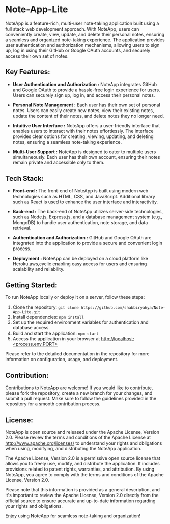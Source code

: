 # Note-App-Lite
NoteApp is a feature-rich, multi-user note-taking application built using a full stack web development approach. With NoteApp, users can conveniently create, view, update, and delete their personal notes, ensuring a seamless and organized note-taking experience. The application provides user authentication and authorization mechanisms, allowing users to sign up, log in using their GitHub or Google OAuth accounts, and securely access their own set of notes.

## Key Features:
- **User Authentication and Authorization :** NoteApp integrates GitHub and Google OAuth to provide a hassle-free login experience for users. Users can securely sign up, log in, and access their personal notes.

- **Personal Note Management :** Each user has their own set of personal notes. Users can easily create new notes, view their existing notes, update the content of their notes, and delete notes they no longer need.

- **Intuitive User Interface :** NoteApp offers a user-friendly interface that enables users to interact with their notes effortlessly. The interface provides clear options for creating, viewing, updating, and deleting notes, ensuring a seamless note-taking experience.

- **Multi-User Support :** NoteApp is designed to cater to multiple users simultaneously. Each user has their own account, ensuring their notes remain private and accessible only to them.

## Tech Stack:

- **Front-end :** The front-end of NoteApp is built using modern web technologies such as HTML, CSS, and JavaScript. Additional library such as React is used to enhance the user interface and interactivity.

- **Back-end :** The back-end of NoteApp utilizes server-side technologies, such as Node.js, Express.js, and a database management system (e.g., MongoDB) to handle user authentication, note storage, and data retrieval.

- **Authentication and Authorization :** GitHub and Google OAuth are integrated into the application to provide a secure and convenient login process.

- **Deployment :** NoteApp can be deployed on a cloud platform like Heroku,aws,cyclic enabling easy access for users and ensuring scalability and reliability.

## Getting Started:
To run NoteApp locally or deploy it on a server, follow these steps:
1. Clone the repository: `git clone https://github.com/shabbiryahya/Note-App-Lite.git`
2. Install dependencies: `npm install`
3. Set up the required environment variables for authentication and database access.
4. Build and start the application: `npm start`
5. Access the application in your browser at [http://localhost:<process.env.PORT>](http://localhost:process.env.PORT)

Please refer to the detailed documentation in the repository for more information on configuration, usage, and deployment.

## Contribution:
Contributions to NoteApp are welcome! If you would like to contribute, please fork the repository, create a new branch for your changes, and submit a pull request. Make sure to follow the guidelines provided in the repository for a smooth contribution process.

## License:

NoteApp is open source and released under the Apache License, Version 2.0. Please review the terms and conditions of the Apache License at http://www.apache.org/licenses/ to understand your rights and obligations when using, modifying, and distributing the NoteApp application.

The Apache License, Version 2.0 is a permissive open source license that allows you to freely use, modify, and distribute the application. It includes provisions related to patent rights, warranties, and attribution. By using NoteApp, you agree to comply with the terms and conditions of the Apache License, Version 2.0.

Please note that this information is provided as a general description, and it's important to review the Apache License, Version 2.0 directly from the official source to ensure accurate and up-to-date information regarding your rights and obligations.

Enjoy using NoteApp for seamless note-taking and organization!










